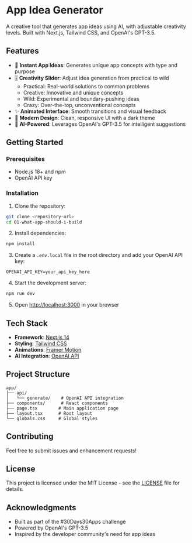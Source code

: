 # App Idea Generator

A creative tool that generates app ideas using AI, with adjustable creativity levels. Built with Next.js, Tailwind CSS, and OpenAI's GPT-3.5.

## Features

- 🎯 **Instant App Ideas**: Generates unique app concepts with type and purpose
- 🎚️ **Creativity Slider**: Adjust idea generation from practical to wild
  - Practical: Real-world solutions to common problems
  - Creative: Innovative and unique concepts
  - Wild: Experimental and boundary-pushing ideas
  - Crazy: Over-the-top, unconventional concepts
- ✨ **Animated Interface**: Smooth transitions and visual feedback
- 🎨 **Modern Design**: Clean, responsive UI with a dark theme
- 🤖 **AI-Powered**: Leverages OpenAI's GPT-3.5 for intelligent suggestions

## Getting Started

### Prerequisites

- Node.js 18+ and npm
- OpenAI API key

### Installation

1. Clone the repository:

```bash
git clone <repository-url>
cd 01-what-app-should-i-build
```

2. Install dependencies:

```bash
npm install
```

3. Create a `.env.local` file in the root directory and add your OpenAI API key:

```env
OPENAI_API_KEY=your_api_key_here
```

4. Start the development server:

```bash
npm run dev
```

5. Open [http://localhost:3000](http://localhost:3000) in your browser

## Tech Stack

- **Framework**: [Next.js 14](https://nextjs.org/)
- **Styling**: [Tailwind CSS](https://tailwindcss.com/)
- **Animations**: [Framer Motion](https://www.framer.com/motion/)
- **AI Integration**: [OpenAI API](https://openai.com/)

## Project Structure

```text
app/
├── api/
│   └── generate/    # OpenAI API integration
├── components/      # React components
├── page.tsx        # Main application page
├── layout.tsx      # Root layout
└── globals.css     # Global styles
```

## Contributing

Feel free to submit issues and enhancement requests!

## License

This project is licensed under the MIT License - see the
[LICENSE](LICENSE) file for details.

## Acknowledgments

- Built as part of the #30Days30Apps challenge
- Powered by OpenAI's GPT-3.5
- Inspired by the developer community's need for app ideas
